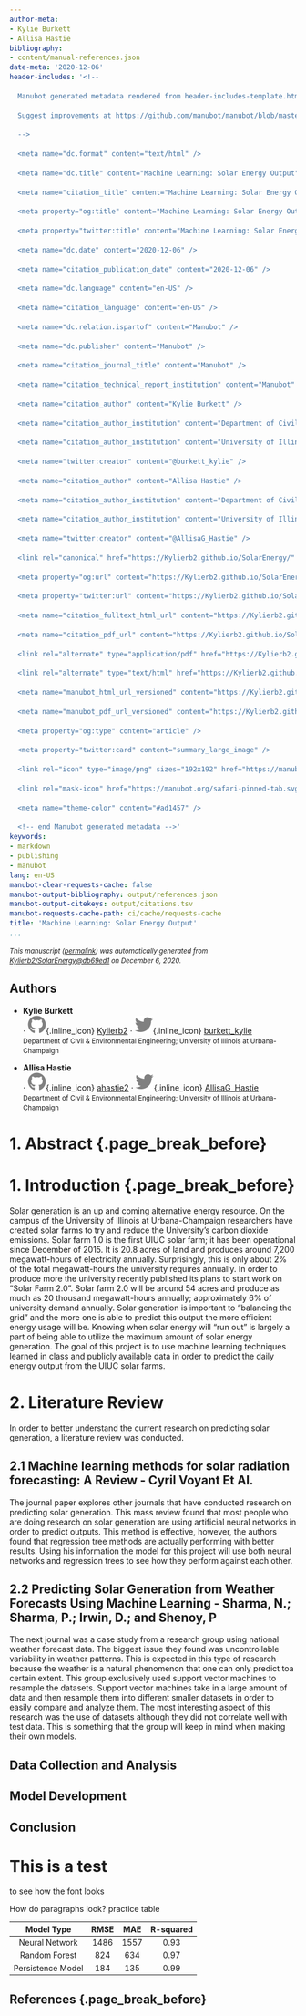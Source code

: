```yaml
---
author-meta:
- Kylie Burkett
- Allisa Hastie
bibliography:
- content/manual-references.json
date-meta: '2020-12-06'
header-includes: '<!--

  Manubot generated metadata rendered from header-includes-template.html.

  Suggest improvements at https://github.com/manubot/manubot/blob/master/manubot/process/header-includes-template.html

  -->

  <meta name="dc.format" content="text/html" />

  <meta name="dc.title" content="Machine Learning: Solar Energy Output" />

  <meta name="citation_title" content="Machine Learning: Solar Energy Output" />

  <meta property="og:title" content="Machine Learning: Solar Energy Output" />

  <meta property="twitter:title" content="Machine Learning: Solar Energy Output" />

  <meta name="dc.date" content="2020-12-06" />

  <meta name="citation_publication_date" content="2020-12-06" />

  <meta name="dc.language" content="en-US" />

  <meta name="citation_language" content="en-US" />

  <meta name="dc.relation.ispartof" content="Manubot" />

  <meta name="dc.publisher" content="Manubot" />

  <meta name="citation_journal_title" content="Manubot" />

  <meta name="citation_technical_report_institution" content="Manubot" />

  <meta name="citation_author" content="Kylie Burkett" />

  <meta name="citation_author_institution" content="Department of Civil &amp; Environmental Engineering" />

  <meta name="citation_author_institution" content="University of Illinois at Urbana-Champaign" />

  <meta name="twitter:creator" content="@burkett_kylie" />

  <meta name="citation_author" content="Allisa Hastie" />

  <meta name="citation_author_institution" content="Department of Civil &amp; Environmental Engineering" />

  <meta name="citation_author_institution" content="University of Illinois at Urbana-Champaign" />

  <meta name="twitter:creator" content="@AllisaG_Hastie" />

  <link rel="canonical" href="https://Kylierb2.github.io/SolarEnergy/" />

  <meta property="og:url" content="https://Kylierb2.github.io/SolarEnergy/" />

  <meta property="twitter:url" content="https://Kylierb2.github.io/SolarEnergy/" />

  <meta name="citation_fulltext_html_url" content="https://Kylierb2.github.io/SolarEnergy/" />

  <meta name="citation_pdf_url" content="https://Kylierb2.github.io/SolarEnergy/manuscript.pdf" />

  <link rel="alternate" type="application/pdf" href="https://Kylierb2.github.io/SolarEnergy/manuscript.pdf" />

  <link rel="alternate" type="text/html" href="https://Kylierb2.github.io/SolarEnergy/v/db69ed1df65f4594fd730c24b8f44961631de292/" />

  <meta name="manubot_html_url_versioned" content="https://Kylierb2.github.io/SolarEnergy/v/db69ed1df65f4594fd730c24b8f44961631de292/" />

  <meta name="manubot_pdf_url_versioned" content="https://Kylierb2.github.io/SolarEnergy/v/db69ed1df65f4594fd730c24b8f44961631de292/manuscript.pdf" />

  <meta property="og:type" content="article" />

  <meta property="twitter:card" content="summary_large_image" />

  <link rel="icon" type="image/png" sizes="192x192" href="https://manubot.org/favicon-192x192.png" />

  <link rel="mask-icon" href="https://manubot.org/safari-pinned-tab.svg" color="#ad1457" />

  <meta name="theme-color" content="#ad1457" />

  <!-- end Manubot generated metadata -->'
keywords:
- markdown
- publishing
- manubot
lang: en-US
manubot-clear-requests-cache: false
manubot-output-bibliography: output/references.json
manubot-output-citekeys: output/citations.tsv
manubot-requests-cache-path: ci/cache/requests-cache
title: 'Machine Learning: Solar Energy Output'
...
```







<small><em>
This manuscript
([permalink](https://Kylierb2.github.io/SolarEnergy/v/db69ed1df65f4594fd730c24b8f44961631de292/))
was automatically generated
from [Kylierb2/SolarEnergy@db69ed1](https://github.com/Kylierb2/SolarEnergy/tree/db69ed1df65f4594fd730c24b8f44961631de292)
on December 6, 2020.
</em></small>

## Authors



+ **Kylie Burkett**<br>
    · ![GitHub icon](images/github.svg){.inline_icon}
    [Kylierb2](https://github.com/Kylierb2)
    · ![Twitter icon](images/twitter.svg){.inline_icon}
    [burkett_kylie](https://twitter.com/burkett_kylie)<br>
  <small>
     Department of Civil & Environmental Engineering; University of Illinois at Urbana-Champaign
  </small>

+ **Allisa Hastie**<br>
    · ![GitHub icon](images/github.svg){.inline_icon}
    [ahastie2](https://github.com/ahastie2)
    · ![Twitter icon](images/twitter.svg){.inline_icon}
    [AllisaG_Hastie](https://twitter.com/AllisaG_Hastie)<br>
  <small>
     Department of Civil & Environmental Engineering; University of Illinois at Urbana-Champaign
  </small>



# 1. Abstract {.page_break_before}




# 1. Introduction {.page_break_before}
Solar generation is an up and coming alternative energy resource. On the campus of the University of Illinois at Urbana-Champaign researchers have created solar farms to try and reduce the University’s carbon dioxide emissions. Solar farm 1.0 is the first UIUC solar farm; it has been operational since December of 2015. It is 20.8 acres of land and produces around 7,200 megawatt-hours of electricity annually. Surprisingly, this is only about 2% of the total megawatt-hours the university requires annually. In order to produce more the university recently published its plans to start work on “Solar Farm 2.0”. Solar farm 2.0 will be around 54 acres and produce as much as 20 thousand megawatt-hours annually; approximately 6% of university demand annually. Solar generation is important to “balancing the grid” and the more one is able to predict this output the more efficient energy usage will be. Knowing when solar energy will “run out” is largely a part of being able to utilize the maximum amount of solar energy generation. The goal of this project is to use machine learning techniques learned in class and publicly available data in order to predict the daily energy output from the UIUC solar farms.


# 2. Literature Review 
In order to better understand the current research on predicting solar generation, a literature review was conducted.
## 2.1 Machine learning methods for solar radiation forecasting: A Review - Cyril Voyant Et Al.
The journal paper explores other journals that have conducted research on predicting solar generation. This mass review found that most people who are doing research on solar generation are using artificial neural networks in order to predict outputs. This method is effective, however, the authors found that regression tree methods are actually performing with better results. Using his information the model for this project will use both neural networks and regression trees to see how they perform against each other. 
## 2.2 Predicting Solar Generation from Weather Forecasts Using Machine Learning - Sharma, N.; Sharma, P.; Irwin, D.; and Shenoy, P
The next journal was a case study from a research group using national weather forecast data.  The biggest issue they found was uncontrollable variability in weather patterns. This is expected in this type of research because the weather is a natural phenomenon that one can only predict toa certain extent. This group exclusively used support vector machines to resample the datasets. Support vector machines take in a large amount of data and then resample them into different smaller datasets in order to easily compare and analyze them. The most interesting aspect of this research was the use of datasets although they did not correlate well with test data.  This is something that the group will keep in mind when making their own models.


## Data Collection and Analysis


## Model Development


## Conclusion
# This is a test
to see how the font looks

How do paragraphs look?
practice table

| Model Type | RMSE | MAE | R-squared |
| :---: | :---: | :---: | :---: |
| Neural Network | 1486 | 1557 | 0.93 |
| Random Forest | 824 | 634 | 0.97 |
| Persistence Model | 184 | 135 | 0.99|


## References {.page_break_before}

<!-- Explicitly insert bibliography here -->
<div id="refs"></div>
